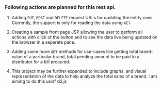 ### Following actions are planned for this rest api.

1. Adding `PUT`, `POST` and `DELETE` request URLs for updating the entity rows. Currently, the support is only for reading the data using  `GET`.</br>

2. Creating a sample front page JSP allowing the user to perform all actions with click of the button and to see the data live being updated on the browser in a seperate pane.</br>

3. Adding some more `GET` methods for use-cases like getting total brand-value of a particular brand, total pending amount to be paid to a distributor for a bill procured.

4. This project may be further expanded to include graphs, and visual representation of the data to help analyze the total sales of a brand. I am aiming to do this usinf d3.js
